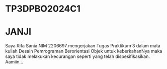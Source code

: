 # TP3DPBO2024C1

# JANJI
Saya Rifa Sania NIM 2206697 mengerjakan Tugas Praktikum 3 dalam mata kuliah Desain Pemrograman Berorientasi Objek
untuk keberkahanNya maka saya tidak melakukan kecurangan seperti yang telah dispesifikasikan. Aamiin...